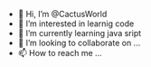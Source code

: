 - 👋 Hi, I’m @CactusWorld
- 👀 I’m interested in learnig code
- 🌱 I’m currently learning java sript
- 💞️ I’m looking to collaborate on ...
- 📫 How to reach me ...

<!---
CactusWorld/CactusWorld is a ✨ special ✨ repository because its `README.md` (this file) appears on your GitHub profile.
You can click the Preview link to take a look at your changes.
--->
